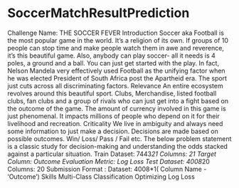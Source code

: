 # SoccerMatchResultPrediction
Challenge Name: THE SOCCER FEVER Introduction Soccer aka Football is the most popular game in the world. It’s a religion of its own. If groups of 10 people can stop time and make people watch them in awe and reverence, it’s this beautiful game. Also, anybody can play soccer- all it needs is 4 poles, a ground and a ball. You can just get started with the play.  In fact, Nelson Mandela very effectively used Football as the unifying factor when he was elected President of South Africa post the Apartheid era. The sport just cuts across all discriminating factors.  Relevance An entire ecosystem revolves around this beautiful sport. Clubs, Merchandise, listed football clubs, fan clubs and a group of rivals who can just get into a fight based on the outcome of the game.  The amount of currency involved in this game is just phenomenal. It impacts millions of people who depend on it for their livelihood and recreation.  Criticality We live in ambiguity and always need some information to just make a decision. Decisions are made based on possible outcomes. Win/ Loss/ Pass / Fail etc.  The below problem statement is a classic study for decision-making and understanding the odds stacked against a particular situation.  Train Dataset: 7443*21 Columns: 21 Target Column: Outcome Evaluation Metric: Log Loss  Test Dataset: 4008*20 Columns: 20 Submission Format :  Dataset: 4008*1( Column Name - ‘Outcome’) Skills Multi-Class Classification Optimizing Log Loss
